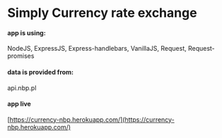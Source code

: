 # Simply Currency rate exchange

#### app is using:

NodeJS, ExpressJS, Express-handlebars, VanillaJS, Request, Request-promises

#### data is provided from:

api.nbp.pl

#### app live

[https://currency-nbp.herokuapp.com/](https://currency-nbp.herokuapp.com/)